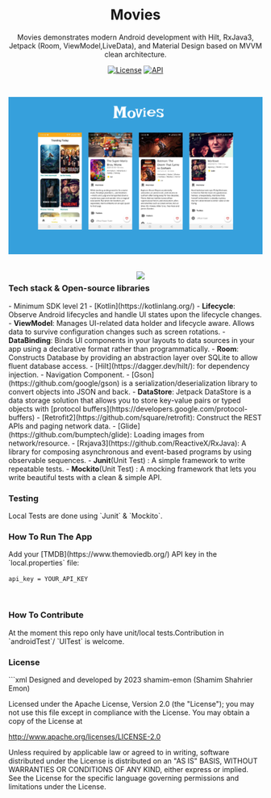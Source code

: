 <h1 align="center">Movies</h1>
<p align="center">  
 Movies demonstrates modern Android development with Hilt, RxJava3, Jetpack (Room, ViewModel,LiveData), and Material Design based on MVVM clean architecture.
</p>
<p align="center">
  <a href="https://opensource.org/licenses/Apache-2.0"><img alt="License" src="https://img.shields.io/badge/License-Apache%202.0-blue.svg"/></a>
  <a href="https://android-arsenal.com/api?level=21"><img alt="API" src="https://img.shields.io/badge/API-21%2B-brightgreen.svg?style=flat"/></a></p>
<br>

<p align="center">
<img src="/previews/screenshots.png"/>
</p>
<br/>
<img src="/previews/preview.gif" align="right" width="250"/>

<h3 align="left">Tech stack & Open-source libraries</h3>
- Minimum SDK level 21
- [Kotlin](https://kotlinlang.org/)
- <b>Lifecycle</b>: Observe Android lifecycles and handle UI states upon the lifecycle changes.
- <b>ViewModel</b>: Manages UI-related data holder and lifecycle aware. Allows data to survive configuration changes such as screen rotations.
- <b>DataBinding</b>: Binds UI components in your layouts to data sources in your app using a declarative format rather than programmatically.
- <b>Room</b>: Constructs Database by providing an abstraction layer over SQLite to allow fluent database access.
- [Hilt](https://dagger.dev/hilt/): for dependency injection.
- Navigation Component.
- [Gson](https://github.com/google/gson) is a serialization/deserialization library to convert objects into JSON and back.
- <b>DataStore</b>: Jetpack DataStore is a data storage solution that allows you to store key-value pairs or typed objects with [protocol buffers](https://developers.google.com/protocol-buffers)
- [Retrofit2](https://github.com/square/retrofit): Construct the REST APIs and paging network data.
- [Glide](https://github.com/bumptech/glide): Loading images from network/resource.
- [Rxjava3](https://github.com/ReactiveX/RxJava): A library for composing asynchronous and event-based programs by using observable sequences.
- <b>Junit</b>(Unit Test) : A simple framework to write repeatable tests.
- <b>Mockito</b>(Unit Test) : A mocking framework that lets you write beautiful tests with a clean & simple API.

<br/>

<h3 align="left">Testing</h3>
Local Tests are done using `Junit` & `Mockito`.

<br/>

<h3 align="left">How To Run The App</h3>
Add your [TMDB](https://www.themoviedb.org/) API key in the `local.properties` file:

``` api_key = YOUR_API_KEY ```

<br/>

<h3 align="left">How To Contribute</h3>
 At the moment this repo only have unit/local tests.Contribution in `androidTest`/ `UITest` is welcome.

<br/>

<h3 align="left">License</h3>
```xml
Designed and developed by 2023 shamim-emon (Shamim Shahrier Emon)

Licensed under the Apache License, Version 2.0 (the "License");
you may not use this file except in compliance with the License.
You may obtain a copy of the License at

   http://www.apache.org/licenses/LICENSE-2.0

Unless required by applicable law or agreed to in writing, software
distributed under the License is distributed on an "AS IS" BASIS,
WITHOUT WARRANTIES OR CONDITIONS OF ANY KIND, either express or implied.
See the License for the specific language governing permissions and
limitations under the License.
```